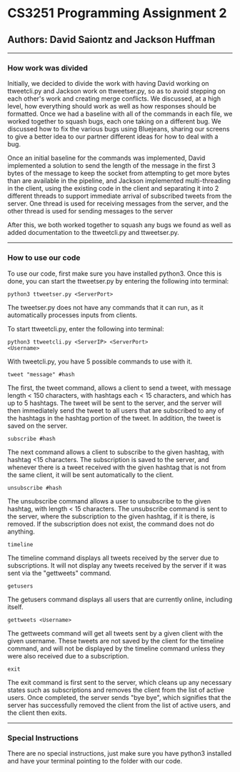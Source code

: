 # CS3251 Programming Assignment 2

## Authors: David Saiontz and Jackson Huffman

---

### How work was divided

Initially, we decided to divide the work with having David working on ttweetcli.py and Jackson work on ttweetser.py, so as to avoid stepping on each other's work and creating merge conflicts. We discussed, at a high level, how everything should work as well as how responses should be formatted. Once we had a baseline with all of the commands in each file, we worked together to squash bugs, each one taking on a different bug. We discussed how to fix the various bugs using Bluejeans, sharing our screens to give a better idea to our partner different ideas for how to deal with a bug.

Once an initial baseline for the commands was implemented, David implemented a solution to send the length of the message in the first 3 bytes of the message to keep the socket from attempting to get more bytes than are available in the pipeline, and Jackson implemented multi-threading in the client, using the existing code in the client and separating it into 2 different threads to support immediate arrival of subscribed tweets from the server. One thread is used for receiving messages from the server, and the other thread is used for sending messages to the server

After this, we both worked together to squash any bugs we found as well as added documentation to the ttweetcli.py and ttweetser.py.

---

### How to use our code

To use our code, first make sure you have installed python3. Once this is done, you can start the ttweetser.py by entering the following into terminal:

<code>python3 ttweetser.py \<ServerPort></code>

The tweetser.py does not have any commands that it can run, as it automatically processes inputs from clients.

To start ttweetcli.py, enter the following into terminal:

<code>python3 ttweetcli.py \<ServerIP> \<ServerPort> \<Username></code>

With tweetcli.py, you have 5 possible commands to use with it.

<code>tweet "message" #hash</code>

The first, the tweet command, allows a client to send a tweet, with message length < 150 characters, with hashtags each < 15 characters, and which has up to 5 hashtags. The tweet will be sent to the server, and the server will then immediately send the tweet to all users that are subscribed to any of the hashtags in the hashtag portion of the tweet. In addition, the tweet is saved on the server.

<code>subscribe #hash</code>

The next command allows a client to subscribe to the given hashtag, with hashtag <15 characters. The subscription is saved to the server, and whenever there is a tweet received with the given hashtag that is not from the same client, it will be sent automatically to the client.

<code>unsubscribe #hash</code>

The unsubscribe command allows a user to unsubscribe to the given hashtag, with length < 15 characters. The unsubscribe command is sent to the server, where the subscription to the given hashtag, if it is there, is removed. If the subscription does not exist, the command does not do anything.

<code>timeline</code>

The timeline command displays all tweets received by the server due to subscriptions. It will not display any tweets received by the server if it was sent via the "gettweets" command.

<code>getusers</code>

The getusers command displays all users that are currently online, including itself.

<code>gettweets \<Username></code>

The gettweets command will get all tweets sent by a given client with the given username. These tweets are not saved by the client for the timeline command, and will not be displayed by the timeline command unless they were also received due to a subscription.

<code>exit</code>

The exit command is first sent to the server, which cleans up any necessary states such as subscriptions and removes the client from the list of active users. Once completed, the server sends "bye bye", which signifies that the server has successfully removed the client from the list of active users, and the client then exits.

---

### Special Instructions

There are no special instructions, just make sure you have python3 installed and have your terminal pointing to the folder with our code.